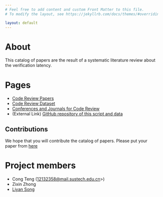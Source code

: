 ```yaml
---
# Feel free to add content and custom Front Matter to this file.
# To modify the layout, see https://jekyllrb.com/docs/themes/#overriding-theme-defaults

layout: default
---
```


# About

This catalog of papers are the result of a systematic literature review about the verification latency.

# Pages
* [Code Review Papers](https://trebirthc.github.io/verification-latency/publications/)
* [Code Review Dataset](https://trebirthc.github.io/verification-latency/dataset/)
* [Conferences and Journals for Code Review](https://trebirthc.github.io/verification-latency/submissions.html)
* (External Link) [GitHub repository of this script and data](https://github.com/TRebirthC/verification-latency)

## Contributions

We hope that you will contribute the catalog of papers. Please put your paper from [here](https://github.com/TRebirthC/verification-latency/blob/master/docs/CONTRIBUTING.md#adding-your-PAPER)

# Project members

* Cong Teng (12132358@mail.sustech.edu.cn>)
* Zixin Zhong
* [Liyan Song](https://sunnysong14.github.io/research.html)
